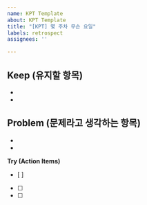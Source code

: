 ```yaml
---
name: KPT Template
about: KPT Template
title: "[KPT] 몇 주차 무슨 요일"
labels: retrospect
assignees: ''

---
```


**Keep (유지할 항목)**
- 
- 
-
  
**Problem (문제라고 생각하는 항목)**
- 
- 
-

**Try (Action Items)**
- [ ] 
- [ ] 
- [ ]

